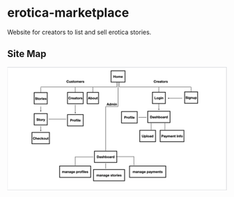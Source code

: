 # erotica-marketplace
Website for creators to list and sell erotica stories.

## Site Map
![alt text](https://github.com/mrg498/erotica-marketplace/blob/main/specs/erotica-marketplace_sitemap.png)

